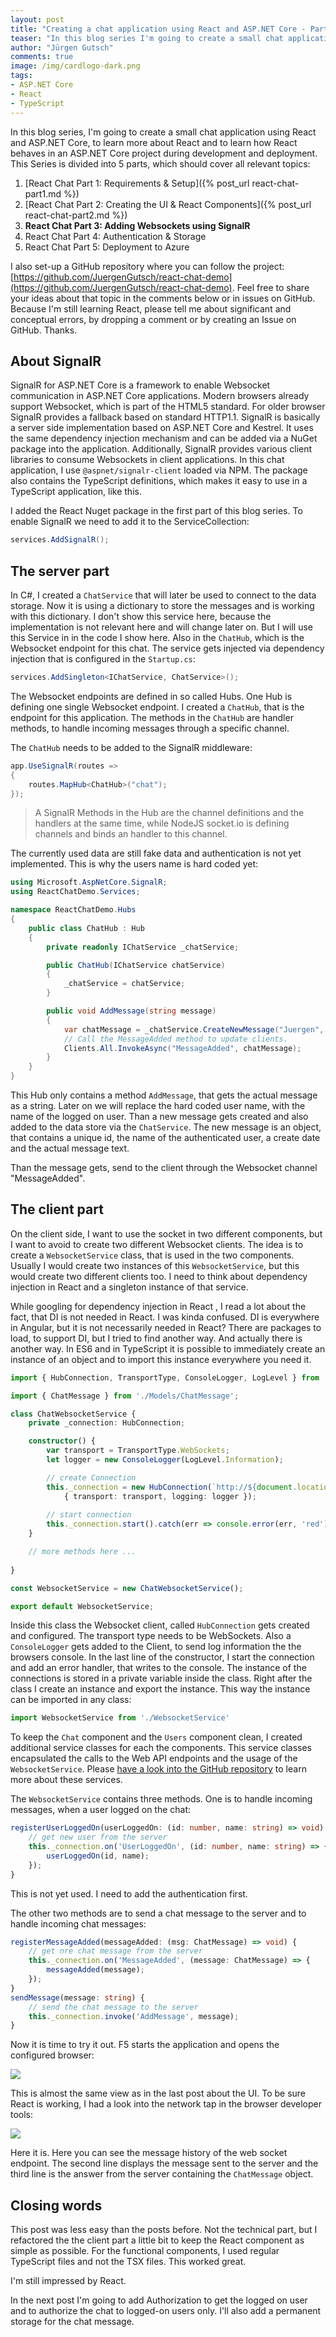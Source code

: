 ```yaml
---
layout: post
title: "Creating a chat application using React and ASP.NET Core - Part 3"
teaser: "In this blog series I'm going to create a small chat application using React and ASP.NET Core, to learn more about React and to learn how React behaves in an ASP.NET Core project during development and deployment. This post describes how to add SignalR to the chat UI and get it working."
author: "Jürgen Gutsch"
comments: true
image: /img/cardlogo-dark.png
tags: 
- ASP.NET Core
- React
- TypeScript
---
```


In this blog series, I'm going to create a small chat application using React and ASP.NET Core, to learn more about React and to learn how React behaves in an ASP.NET Core project during development and deployment. This Series is divided into 5 parts, which should cover all relevant topics:

1. [React Chat Part 1: Requirements & Setup]({% post_url react-chat-part1.md %})
2. [React Chat Part 2: Creating the UI & React Components]({% post_url react-chat-part2.md %})
3. **React Chat Part 3: Adding Websockets using SignalR**
4. React Chat Part 4: Authentication & Storage
5. React Chat Part 5: Deployment to Azure

I also set-up a GitHub repository where you can follow the project: [https://github.com/JuergenGutsch/react-chat-demo](https://github.com/JuergenGutsch/react-chat-demo). Feel free to share your ideas about that topic in the comments below or in issues on GitHub. Because I'm still learning React, please tell me about significant and conceptual errors, by dropping a comment or by creating an Issue on GitHub. Thanks.

## About SignalR

SignalR for ASP.NET Core is a framework to enable Websocket communication in ASP.NET Core applications. Modern browsers already support Websocket, which is part of the HTML5 standard. For older browser SignalR provides a fallback based on standard HTTP1.1. SignalR is basically a server side implementation based on ASP.NET Core and Kestrel. It uses the same dependency injection mechanism and can be added via a NuGet package into the application. Additionally, SignalR provides various client libraries to consume Websockets in client applications. In this chat application, I use `@aspnet/signalr-client` loaded via NPM. The package also contains the TypeScript definitions, which makes it easy to use in a TypeScript application, like this.

I added the React Nuget package in the first part of this blog series. To enable SignalR we need to add it to the ServiceCollection:

~~~ csharp
services.AddSignalR();
~~~



## The server part

In C#, I created a `ChatService` that will later be used to connect to the data storage. Now it is using a dictionary to store the messages and is working with this dictionary. I don't show this service here, because the implementation is not relevant here and will change later on. But I will use this Service in in the code I show here. Also in the `ChatHub`, which is the Websocket endpoint for this chat. The service gets injected via dependency injection that is configured in the `Startup.cs`:

~~~ csharp
services.AddSingleton<IChatService, ChatService>();
~~~

The Websocket endpoints are defined in so called Hubs. One Hub is defining one single Websocket endpoint. I created a `ChatHub`, that is the endpoint for this application. The methods in the `ChatHub` are handler methods, to handle incoming messages through a specific channel. 

The `ChatHub` needs to be added to the SignalR middleware:

~~~ csharp
app.UseSignalR(routes =>
{
    routes.MapHub<ChatHub>("chat");
});
~~~



> A SignalR Methods in the Hub are the channel definitions and the handlers at the same time, while NodeJS socket.io is defining channels and binds an handler to this channel.

The currently used data are still fake data and authentication is not yet implemented. This is why the users name is hard coded yet:

~~~ csharp
using Microsoft.AspNetCore.SignalR;
using ReactChatDemo.Services;

namespace ReactChatDemo.Hubs
{
    public class ChatHub : Hub
    {
        private readonly IChatService _chatService;

        public ChatHub(IChatService chatService)
        {
            _chatService = chatService;
        }

        public void AddMessage(string message)
        {
            var chatMessage = _chatService.CreateNewMessage("Juergen", message);
            // Call the MessageAdded method to update clients.
            Clients.All.InvokeAsync("MessageAdded", chatMessage);
        }
    }
}
~~~

This Hub only contains a method `AddMessage`, that gets the actual message as a string. Later on we will replace the hard coded user name, with the name of the logged on user. Than a new message gets created and also added to the data store via the `ChatService`. The new message is an object, that contains a unique id, the name of the authenticated user, a create date and the actual message text.

Than the message gets, send to the client through the Websocket channel "MessageAdded".

## The client part

On the client side, I want to use the socket in two different components, but I want to avoid to create two different Websocket clients. The idea is to create a `WebsocketService` class, that is used in the two components. Usually I would create two instances of this `WebsocketService`, but this would create two different clients too. I need to think about dependency injection in React and a singleton instance of that service. 

While googling for dependency injection in React , I read a lot about the fact, that DI is not needed in React. I was kinda confused. DI is everywhere in Angular, but it is not necessarily needed in React? There are packages to load, to support DI, but I tried to find another way. And actually there is another way. In ES6 and in TypeScript it is possible to immediately create an instance of an object and to import this instance everywhere you need it.

~~~ typescript
import { HubConnection, TransportType, ConsoleLogger, LogLevel } from '@aspnet/signalr-client';

import { ChatMessage } from './Models/ChatMessage';

class ChatWebsocketService {
    private _connection: HubConnection;

    constructor() {
        var transport = TransportType.WebSockets;
        let logger = new ConsoleLogger(LogLevel.Information);

        // create Connection
        this._connection = new HubConnection(`http://${document.location.host}/chat`,
            { transport: transport, logging: logger });
        
        // start connection
        this._connection.start().catch(err => console.error(err, 'red'));
    }

    // more methods here ...
   
}

const WebsocketService = new ChatWebsocketService();

export default WebsocketService;
~~~

Inside this class the Websocket client, called `HubConnection` gets created and configured. The transport type needs to be WebSockets. Also a `ConsoleLogger` gets added to the Client, to send log information the the browsers console. In the last line of the constructor, I start the connection and add an error handler, that writes to the console. The instance of the connections is stored in a private variable inside the class. Right after the class I create an instance and export the instance. This way the instance can be imported in any class:

~~~ typescript
import WebsocketService from './WebsocketService'
~~~

To keep the `Chat` component and the `Users` component clean, I created additional service classes for each the components. This service classes encapsulated the calls to the Web API endpoints and the usage of the `WebsocketService`. Please [have a look into the GitHub repository](https://github.com/JuergenGutsch/react-chat-demo) to learn more about these services.

The `WebsocketService` contains three methods. One is to handle incoming messages, when a user logged on the chat:

~~~ typescript
registerUserLoggedOn(userLoggedOn: (id: number, name: string) => void) {
    // get new user from the server
    this._connection.on('UserLoggedOn', (id: number, name: string) => {
        userLoggedOn(id, name);
    });
}
~~~

This is not yet used. I need to add the authentication first.

The other two methods are to send a chat message to the server and to handle incoming chat messages:

~~~ typescript
registerMessageAdded(messageAdded: (msg: ChatMessage) => void) {
    // get nre chat message from the server
    this._connection.on('MessageAdded', (message: ChatMessage) => {
        messageAdded(message);
    });
}
sendMessage(message: string) {
    // send the chat message to the server
    this._connection.invoke('AddMessage', message);
}
~~~

Now it is time to try it out. F5 starts the application and opens the configured browser:

![]({{site.baseurl}}/img/react-chat-app/working-chat-SignalR.PNG)

This is almost the same view as in the last post about the UI. To be sure React is working, I had a look into the network tap in the browser developer tools:

![]({{site.baseurl}}/img/react-chat-app/working-chat-SignalR-network.PNG)

Here it is. Here you can see the message history of the web socket endpoint. The second line displays the message sent to the server and the third line is the answer from the server containing the `ChatMessage` object.

## Closing words

This post was less easy than the posts before. Not the technical part, but I refactored the the client part a little bit to keep the React component as simple as possible. For the functional components, I used regular TypeScript files and not the TSX files. This worked great.

I'm still impressed by React. 

In the next post I'm going to add Authorization to get the logged on user and to authorize the chat to logged-on users only. I'll also add a permanent storage for the chat message.